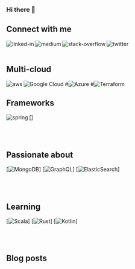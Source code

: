 ### Hi there 👋

## Connect with me
[<img align="left" alt="linked-in" src="https://img.shields.io/badge/linkedin-%230077B5.svg?&style=for-the-badge&logo=linkedin&logoColor=white" />](https://www.linkedin.com/in/rajeshrajagopalan/)
[<img align="left" alt="medium" src="https://img.shields.io/badge/medium-%2312100E.svg?&style=for-the-badge&logo=medium&logoColor=white" />](https://medium.com/cloud-practitioner/)
[<img align="left" alt="stack-overflow" src="https://img.shields.io/badge/stack%20overflow-FE7A16?logo=stack-overflow&logoColor=white&style=for-the-badge" />](https://stackoverflow.com/users/11594695/rajesh-rajagopalan)
[<img align="left" alt="twitter" src="https://img.shields.io/badge/twitter-%231DA1F2.svg?&style=for-the-badge&logo=twitter&logoColor=white" />](https://twitter.com/rrajesh1979)

<br>
<br>

## Multi-cloud

<img align="left" alt="aws" src="https://img.shields.io/badge/Amazon%20AWS-%23232F3E?logo=amazon-aws&logoColor=white&style=for-the-badge" /> <img alt="Google Cloud" src="https://img.shields.io/badge/GoogleCloud-%234285F4.svg?style=for-the-badge&logo=google-cloud&logoColor=white"/> #<img alt="Azure" src="https://img.shields.io/badge/azure-%230072C6.svg?style=for-the-badge&logo=azure-devops&logoColor=white"/>  #<img alt="Terraform" src="https://img.shields.io/badge/terraform-%235835CC.svg?style=for-the-badge&logo=terraform&logoColor=white"/>

## Frameworks
[<img align="left" alt="spring" src="https://img.shields.io/badge/spring%20-%236DB33F.svg?&style=for-the-badge&logo=spring&logoColor=white" />]

<br>
<br>

## Passionate about
[<img alt="MongoDB" src ="https://img.shields.io/badge/MongoDB-%234ea94b.svg?style=for-the-badge&logo=mongodb&logoColor=white"/>]
[<img alt="GraphQL" src="https://img.shields.io/badge/-GraphQL-E10098?style=for-the-badge&logo=graphql"/>]
[<img alt="ElasticSearch" src="https://img.shields.io/badge/-ElasticSearch-005571?style=for-the-badge&logo=elasticsearch"/>]

<br>
<br>

## Learning
[<img alt="Scala" src="https://img.shields.io/badge/scala-%23DC322F.svg?style=for-the-badge&logo=scala&logoColor=white"/>]
[<img alt="Rust" src="https://img.shields.io/badge/rust-%23000000.svg?style=for-the-badge&logo=rust&logoColor=white"/>]
[<img alt="Kotlin" src="https://img.shields.io/badge/kotlin-%230095D5.svg?style=for-the-badge&logo=kotlin&logoColor=white"/>]

<br>
<br>


## Blog posts
<!-- BLOG-POST-LIST:START -->
<!-- BLOG-POST-LIST:END -->

<!--
**rrajesh1979/rrajesh1979** is a ✨ _special_ ✨ repository because its `README.md` (this file) appears on your GitHub profile.

Here are some ideas to get you started:

- 🔭 I’m currently working on ...
- 🌱 I’m currently learning ...
- 👯 I’m looking to collaborate on ...
- 🤔 I’m looking for help with ...
- 💬 Ask me about ...
- 📫 How to reach me: ...
- 😄 Pronouns: ...
- ⚡ Fun fact: ...
-->

